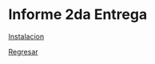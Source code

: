 # Informe 2da Entrega

[Instalacion](instalacion.md)

[Regresar](https://github.com/dbm349/TPFinal-WEB)
